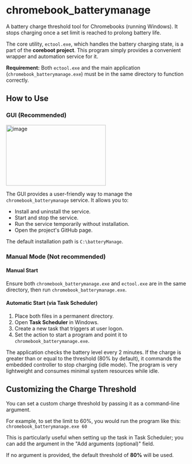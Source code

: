 # chromebook_batterymanage

A battery charge threshold tool for Chromebooks (running Windows). It stops charging once a set limit is reached to prolong battery life.

The core utility, `ectool.exe`, which handles the battery charging state, is a part of the **coreboot project**. This program simply provides a convenient wrapper and automation service for it.

**Requirement:** Both `ectool.exe` and the main application (`chromebook_batterymanage.exe`) must be in the same directory to function correctly.

## How to Use

### GUI (Recommended)

<img width="273" height="166" alt="image" src="https://github.com/user-attachments/assets/bbc123cf-aaab-40d2-8862-de82129e4941" />

The GUI provides a user-friendly way to manage the `chromebook_batterymanage` service. It allows you to:
*   Install and uninstall the service.
*   Start and stop the service.
*   Run the service temporarily without installation.
*   Open the project's GitHub page.

The default installation path is `C:\batteryManage`.

### Manual Mode (Not recommended)

#### Manual Start

Ensure both `chromebook_batterymanage.exe` and `ectool.exe` are in the same directory, then run `chromebook_batterymanage.exe`.

#### Automatic Start (via Task Scheduler)

1.  Place both files in a permanent directory.
2.  Open **Task Scheduler** in Windows.
3.  Create a new task that triggers at user logon.
4.  Set the action to start a program and point it to `chromebook_batterymanage.exe`.

The application checks the battery level every 2 minutes. If the charge is greater than or equal to the threshold (80% by default), it commands the embedded controller to stop charging (idle mode). The program is very lightweight and consumes minimal system resources while idle.

## Customizing the Charge Threshold

You can set a custom charge threshold by passing it as a command-line argument.

For example, to set the limit to 60%, you would run the program like this:
`chromebook_batterymanage.exe 60`

This is particularly useful when setting up the task in Task Scheduler; you can add the argument in the "Add arguments (optional)" field.

If no argument is provided, the default threshold of **80%** will be used.
